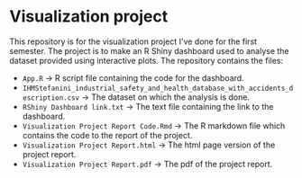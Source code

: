 # Visualization project

This repository is for the visualization project I've done for the first semester. The project is to make an R Shiny dashboard used to analyse the dataset provided using interactive plots. The repository contains the files:
* `App.R` $\rightarrow$ R script file containing the code for the dashboard.
* `IHMStefanini_industrial_safety_and_health_database_with_accidents_description.csv` $\rightarrow$ The dataset on which the analysis is done.
* `RShiny Dashboard link.txt` $\rightarrow$ The text file containing the link to the dashboard.
* `Visualization Project Report Code.Rmd` $\rightarrow$ The R markdown file which contains the code to the report of the project.
* `Visualization Project Report.html` $\rightarrow$ The html page version of the project report.
* `Visualization Project Report.pdf` $\rightarrow$ The pdf of the project report.
